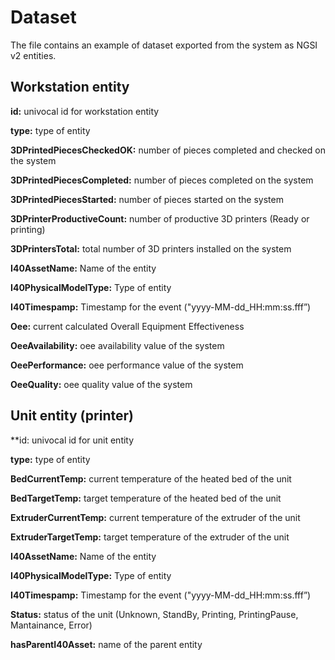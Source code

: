 # Dataset
The file contains an example of dataset exported from the system as NGSI v2 entities.

## Workstation entity
**id:** univocal id for workstation entity

**type:** type of entity

**3DPrintedPiecesCheckedOK:** number of pieces completed and checked on the system

**3DPrintedPiecesCompleted:** number of pieces completed on the system

**3DPrintedPiecesStarted:** number of pieces started on the system

**3DPrinterProductiveCount:** number of productive 3D printers (Ready or printing)

**3DPrintersTotal:** total number of 3D printers installed on the system

**I40AssetName:** Name of the entity

**I40PhysicalModelType:** Type of entity

**I40Timespamp:** Timestamp for the event ("yyyy-MM-dd_HH:mm:ss.fff”)

**Oee:** current calculated Overall Equipment Effectiveness

**OeeAvailability:** oee availability value of the system

**OeePerformance:** oee performance value of the system

**OeeQuality:** oee quality value of the system


## Unit entity (printer)
**id: univocal id for unit entity

**type:** type of entity

**BedCurrentTemp:** current temperature of the heated bed of the unit

**BedTargetTemp:** target temperature of the heated bed of the unit

**ExtruderCurrentTemp:** current temperature of the extruder of the unit

**ExtruderTargetTemp:** target temperature of the extruder of the unit

**I40AssetName:** Name of the entity

**I40PhysicalModelType:** Type of entity

**I40Timespamp:** Timestamp for the event ("yyyy-MM-dd_HH:mm:ss.fff”)

**Status:** status of the unit (Unknown, StandBy, Printing, PrintingPause, Mantainance, Error)

**hasParentI40Asset:** name of the parent entity
